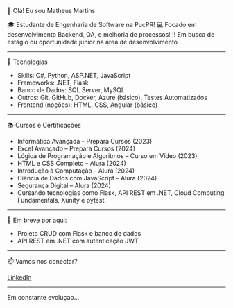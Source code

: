 👋 Olá! Eu sou Matheus Martins

🎓 Estudante de Engenharia de Software na PucPR!
💻 Focado em desenvolvimento Backend, QA, e melhoria de processos! 
!! Em busca de estágio ou oportunidade júnior na área de desenvolvimento  

---
 🧠 Tecnologias

- Skills: C#, Python, ASP.NET, JavaScript  
- Frameworks: .NET, Flask  
- Banco de Dados: SQL Server, MySQL  
- Outros: Git, GitHub, Docker, Azure (básico), Testes Automatizados  
- Frontend (noções): HTML, CSS, Angular (básico)

---

 📚 Cursos e Certificações

- Informática Avançada – Prepara Cursos (2023)  
- Excel Avançado – Prepara Cursos (2024)  
- Lógica de Programação e Algoritmos – Curso em Vídeo (2023)  
- HTML e CSS Completo – Alura (2024)  
- Introdução à Computação – Alura (2024)  
- Ciência de Dados com JavaScript – Alura (2024)  
- Segurança Digital – Alura (2024)
- Cursando tecnologias como Flask, API REST em .NET,  Cloud Computing Fundamentals, Xunity e pytest.
  

---

 💼 Em breve por aqui:

- Projeto CRUD com Flask e banco de dados  
- API REST em .NET com autenticação JWT  

---

 📫 Vamos nos conectar?

[LinkedIn](https://www.linkedin.com/in/matheusmartinsbackend)

---

Em constante evoluçao...
